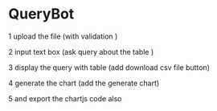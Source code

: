 # QueryBot

1 upload the file (with validation )

2 input text box (ask query about the table )

3 display the query with table (add download csv file button)

4 generate the chart (add the generate chart)

5 and export the chartjs code also 
